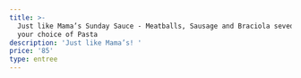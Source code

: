 ```yaml
---
title: >-
  Just like Mama’s Sunday Sauce - Meatballs, Sausage and Braciola seved with
  your choice of Pasta    
description: 'Just like Mama’s! '
price: '85'
type: entree
---
```


